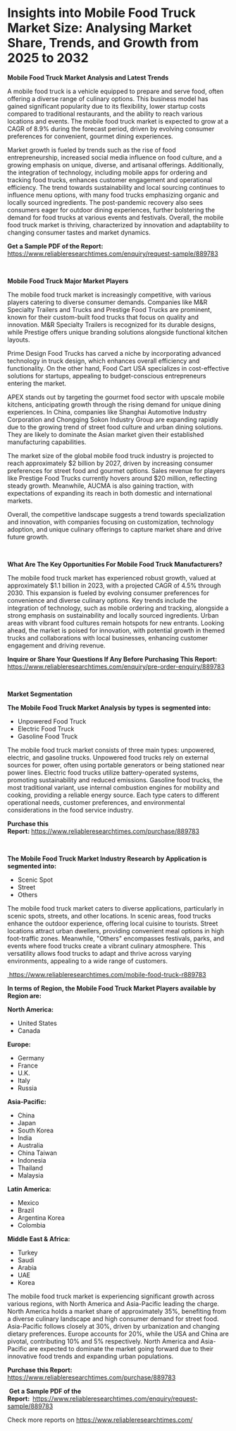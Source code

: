 <p><h1>Insights into Mobile Food Truck Market Size: Analysing Market Share, Trends, and Growth from 2025 to 2032</h1></p><p><strong>Mobile Food Truck Market Analysis and Latest Trends</strong></p>
<p><p>A mobile food truck is a vehicle equipped to prepare and serve food, often offering a diverse range of culinary options. This business model has gained significant popularity due to its flexibility, lower startup costs compared to traditional restaurants, and the ability to reach various locations and events. The mobile food truck market is expected to grow at a CAGR of 8.9% during the forecast period, driven by evolving consumer preferences for convenient, gourmet dining experiences.</p><p>Market growth is fueled by trends such as the rise of food entrepreneurship, increased social media influence on food culture, and a growing emphasis on unique, diverse, and artisanal offerings. Additionally, the integration of technology, including mobile apps for ordering and tracking food trucks, enhances customer engagement and operational efficiency. The trend towards sustainability and local sourcing continues to influence menu options, with many food trucks emphasizing organic and locally sourced ingredients. The post-pandemic recovery also sees consumers eager for outdoor dining experiences, further bolstering the demand for food trucks at various events and festivals. Overall, the mobile food truck market is thriving, characterized by innovation and adaptability to changing consumer tastes and market dynamics.</p></p>
<p><strong>Get a Sample PDF of the Report:&nbsp;</strong> <a href="https://www.reliableresearchtimes.com/enquiry/request-sample/889783?utm_campaign=2931&utm_medium=2&utm_source=Github&utm_content=ia&utm_term=30032025&utm_id=mobile-food-truck">https://www.reliableresearchtimes.com/enquiry/request-sample/889783</a></p>
<p>&nbsp;</p>
<p><strong>Mobile Food Truck Major Market Players</strong></p>
<p><p>The mobile food truck market is increasingly competitive, with various players catering to diverse consumer demands. Companies like M&R Specialty Trailers and Trucks and Prestige Food Trucks are prominent, known for their custom-built food trucks that focus on quality and innovation. M&R Specialty Trailers is recognized for its durable designs, while Prestige offers unique branding solutions alongside functional kitchen layouts.</p><p>Prime Design Food Trucks has carved a niche by incorporating advanced technology in truck design, which enhances overall efficiency and functionality. On the other hand, Food Cart USA specializes in cost-effective solutions for startups, appealing to budget-conscious entrepreneurs entering the market.</p><p>APEX stands out by targeting the gourmet food sector with upscale mobile kitchens, anticipating growth through the rising demand for unique dining experiences. In China, companies like Shanghai Automotive Industry Corporation and Chongqing Sokon Industry Group are expanding rapidly due to the growing trend of street food culture and urban dining solutions. They are likely to dominate the Asian market given their established manufacturing capabilities.</p><p>The market size of the global mobile food truck industry is projected to reach approximately $2 billion by 2027, driven by increasing consumer preferences for street food and gourmet options. Sales revenue for players like Prestige Food Trucks currently hovers around $20 million, reflecting steady growth. Meanwhile, AUCMA is also gaining traction, with expectations of expanding its reach in both domestic and international markets.</p><p>Overall, the competitive landscape suggests a trend towards specialization and innovation, with companies focusing on customization, technology adoption, and unique culinary offerings to capture market share and drive future growth.</p></p>
<p>&nbsp;</p>
<p><strong>What Are The Key Opportunities For Mobile Food Truck Manufacturers?</strong></p>
<p><p>The mobile food truck market has experienced robust growth, valued at approximately $1.1 billion in 2023, with a projected CAGR of 4.5% through 2030. This expansion is fueled by evolving consumer preferences for convenience and diverse culinary options. Key trends include the integration of technology, such as mobile ordering and tracking, alongside a strong emphasis on sustainability and locally sourced ingredients. Urban areas with vibrant food cultures remain hotspots for new entrants. Looking ahead, the market is poised for innovation, with potential growth in themed trucks and collaborations with local businesses, enhancing customer engagement and driving revenue.</p></p>
<p><strong>Inquire or Share Your Questions If Any Before Purchasing This Report:</strong> <a href="https://www.reliableresearchtimes.com/enquiry/pre-order-enquiry/889783?utm_campaign=2931&utm_medium=2&utm_source=Github&utm_content=ia&utm_term=30032025&utm_id=mobile-food-truck">https://www.reliableresearchtimes.com/enquiry/pre-order-enquiry/889783</a></p>
<p>&nbsp;</p>
<p><strong>Market Segmentation</strong></p>
<p><strong>The Mobile Food Truck Market Analysis by types is segmented into:</strong></p>
<p><ul><li>Unpowered Food Truck</li><li>Electric Food Truck</li><li>Gasoline Food Truck</li></ul></p>
<p><p>The mobile food truck market consists of three main types: unpowered, electric, and gasoline trucks. Unpowered food trucks rely on external sources for power, often using portable generators or being stationed near power lines. Electric food trucks utilize battery-operated systems, promoting sustainability and reduced emissions. Gasoline food trucks, the most traditional variant, use internal combustion engines for mobility and cooking, providing a reliable energy source. Each type caters to different operational needs, customer preferences, and environmental considerations in the food service industry.</p></p>
<p><strong>Purchase this Report:&nbsp;</strong><a href="https://www.reliableresearchtimes.com/purchase/889783?utm_campaign=2931&utm_medium=2&utm_source=Github&utm_content=ia&utm_term=30032025&utm_id=mobile-food-truck">https://www.reliableresearchtimes.com/purchase/889783</a></p>
<p>&nbsp;</p>
<p><strong>The Mobile Food Truck Market Industry Research by Application is segmented into:</strong></p>
<p><ul><li>Scenic Spot</li><li>Street</li><li>Others</li></ul></p>
<p><p>The mobile food truck market caters to diverse applications, particularly in scenic spots, streets, and other locations. In scenic areas, food trucks enhance the outdoor experience, offering local cuisine to tourists. Street locations attract urban dwellers, providing convenient meal options in high foot-traffic zones. Meanwhile, "Others" encompasses festivals, parks, and events where food trucks create a vibrant culinary atmosphere. This versatility allows food trucks to adapt and thrive across varying environments, appealing to a wide range of customers.</p></p>
<p><a href="https://www.reliableresearchtimes.com/mobile-food-truck-r889783?utm_campaign=2931&utm_medium=2&utm_source=Github&utm_content=ia&utm_term=30032025&utm_id=mobile-food-truck">&nbsp;https://www.reliableresearchtimes.com/mobile-food-truck-r889783</a></p>
<p><strong>In terms of Region, the Mobile Food Truck Market Players available by Region are:</strong></p>
<p>
    <p> <strong> North America: </strong>
        <ul>
            <li>United States</li>
            <li>Canada</li>
        </ul>
        </p> 
    <p> <strong> Europe: </strong>
        <ul>
            <li>Germany</li>
            <li>France</li>
            <li>U.K.</li>
            <li>Italy</li>
            <li>Russia</li>
        </ul>
        </p> 
    <p> <strong> Asia-Pacific: </strong>
        <ul>
            <li>China</li>
            <li>Japan</li>
            <li>South Korea</li>
            <li>India</li>
            <li>Australia</li>
            <li>China Taiwan</li>
            <li>Indonesia</li>
            <li>Thailand</li>
            <li>Malaysia</li>
        </ul>
        </p> 
    <p> <strong> Latin America: </strong>
        <ul>
            <li>Mexico</li>
            <li>Brazil</li>
            <li>Argentina Korea</li>
            <li>Colombia</li>
        </ul>
        </p> 
    <p> <strong> Middle East & Africa: </strong>
        <ul>
            <li>Turkey</li>
            <li>Saudi</li>
            <li>Arabia</li>
            <li>UAE</li>
            <li>Korea</li>
        </ul>
    </p>
    </p>
<p><p>The mobile food truck market is experiencing significant growth across various regions, with North America and Asia-Pacific leading the charge. North America holds a market share of approximately 35%, benefiting from a diverse culinary landscape and high consumer demand for street food. Asia-Pacific follows closely at 30%, driven by urbanization and changing dietary preferences. Europe accounts for 20%, while the USA and China are pivotal, contributing 10% and 5% respectively. North America and Asia-Pacific are expected to dominate the market going forward due to their innovative food trends and expanding urban populations.</p></p>
<p><strong>Purchase this Report: </strong><a href="https://www.reliableresearchtimes.com/purchase/889783?utm_campaign=2931&utm_medium=2&utm_source=Github&utm_content=ia&utm_term=30032025&utm_id=mobile-food-truck">https://www.reliableresearchtimes.com/purchase/889783</a></p>
<p>&nbsp;<strong>Get a Sample PDF of the Report:&nbsp;&nbsp;</strong><a href="https://www.reliableresearchtimes.com/enquiry/request-sample/889783?utm_campaign=2931&utm_medium=2&utm_source=Github&utm_content=ia&utm_term=30032025&utm_id=mobile-food-truck">https://www.reliableresearchtimes.com/enquiry/request-sample/889783</a></p>
<p><strong></strong></p>
<p>Check more reports on <a href="https://www.reliableresearchtimes.com/?utm_campaign=2931&utm_medium=2&utm_source=Github&utm_content=ia&utm_term=30032025&utm_id=mobile-food-truck">https://www.reliableresearchtimes.com/</a></p>